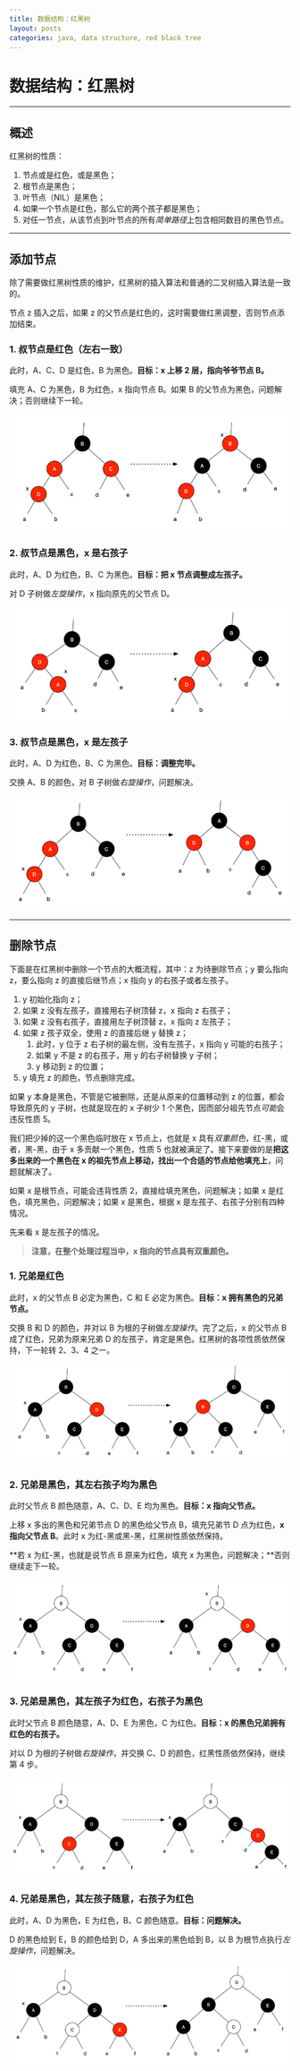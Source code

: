 ```yaml
---
title: 数据结构：红黑树
layout: posts
categories: java, data structure, red black tree
---
```


# 数据结构：红黑树

------

## 概述

红黑树的性质：

1. 节点或是红色，或是黑色；
2. 根节点是黑色；
3. 叶节点（NIL）是黑色；
4. 如果一个节点是红色，那么它的两个孩子都是黑色；
5. 对任一节点，从该节点到叶节点的所有*简单路径*上包含相同数目的黑色节点。

------

## 添加节点

除了需要做红黑树性质的维护，红黑树的插入算法和普通的二叉树插入算法是一致的。

节点 z 插入之后，如果 z 的父节点是红色的，这时需要做红黑调整，否则节点添加结束。

### 1. 叔节点是红色（左右一致）

此时，A、C、D 是红色，B 为黑色。**目标：x 上移 2 层，指向爷爷节点 B。**

填充 A、C 为黑色，B 为红色，x 指向节点 B。如果 B 的父节点为黑色，问题解决；否则继续下一轮。

![insertion-case-1](/images/2018-12-20-red-black-tree-insertion-case-1.png)

### 2. 叔节点是黑色，x 是右孩子

此时，A、D 为红色，B、C 为黑色。**目标：把 x 节点调整成左孩子。**

对 D 子树做*左旋操作*，x 指向原先的父节点 D。

![insertion-case-2](/images/2018-12-20-red-black-tree-insertion-case-2.png)

### 3. 叔节点是黑色，x 是左孩子

此时，A、D 为红色，B、C 为黑色。**目标：调整完毕。**

交换 A、B 的颜色，对 B 子树做*右旋操作*，问题解决。

![insertion-case-3](/images/2018-12-20-red-black-tree-insertion-case-3.png)

------

## 删除节点

下面是在红黑树中删除一个节点的大概流程，其中：z 为待删除节点；y 要么指向 z，要么指向 z 的直接后继节点；x 指向 y 的右孩子或者左孩子。

1. y 初始化指向 z；
2. 如果 z 没有左孩子，直接用右子树顶替 z，x 指向 z 右孩子；
3. 如果 z 没有右孩子，直接用左子树顶替 z，x 指向 z 左孩子；
4. 如果 z 孩子双全，使用 z 的直接后继 y 替换 z；
   1. 此时，y 位于 z 右子树的最左侧，没有左孩子，x 指向 y 可能的右孩子；
   2. 如果 y 不是 z 的右孩子，用 y 的右子树替换 y 子树；
   3. y 移动到 z 的位置；
5. y 填充 z 的颜色，节点删除完成。


如果 y 本身是黑色，不管是它被删除，还是从原来的位置移动到 z 的位置，都会导致原先的 y 子树，也就是现在的 x 子树少 1 个黑色，因而部分祖先节点*可能*会违反性质 5。

我们把少掉的这一个黑色临时放在 x 节点上，也就是 x 具有*双重颜色*，红-黑，或者，黑-黑，由于 x 多贡献一个黑色，性质 5 也就被满足了。接下来要做的是**把这多出来的一个黑色在 x 的祖先节点上移动，找出一个合适的节点给他填充上**，问题就解决了。

如果 x 是根节点，可能会违背性质 2，直接给填充黑色，问题解决；如果 x 是红色，填充黑色，问题解决；如果 x 是黑色，根据 x 是左孩子、右孩子分别有四种情况。

先来看 x 是左孩子的情况。

> **注意，在整个处理过程当中，x 指向的节点具有双重颜色。**

### 1. 兄弟是红色   

此时，x 的父节点 B 必定为黑色，C 和 E 必定为黑色。**目标：x 拥有黑色的兄弟节点。**
   
交换 B 和 D 的颜色，并对以 B 为根的子树做*左旋操作*。完了之后，x 的父节点 B 成了红色，兄弟为原来兄弟 D 的左孩子，肯定是黑色。红黑树的各项性质依然保持，下一轮转 2、3、4 之一。

![deletion-case-1](/images/2018-12-20-red-black-tree-deletion-case-1.png)

### 2. 兄弟是黑色，其左右孩子均为黑色

此时父节点 B 颜色随意，A、C、D、E 均为黑色。**目标：x 指向父节点。**

上移 x 多出的黑色和兄弟节点 D 的黑色给父节点 B，填充兄弟节 D 点为红色，**x 指向父节点 B**。此时 x 为红-黑或黑-黑，红黑树性质依然保持。

**若 x 为红-黑，也就是说节点 B 原来为红色，填充 x 为黑色，问题解决；**否则继续走下一轮。

![deletion-case-2](/images/2018-12-20-red-black-tree-deletion-case-2.png)

### 3. 兄弟是黑色，其左孩子为红色，右孩子为黑色

此时父节点 B 颜色随意，A、D、E 为黑色，C 为红色。**目标：x 的黑色兄弟拥有红色的右孩子。**

对以 D 为根的子树做*右旋操作*，并交换 C、D 的颜色，红黑性质依然保持，继续第 4 步。
   
![deletion-case-3](/images/2018-12-20-red-black-tree-deletion-case-3.png)

### 4. 兄弟是黑色，其左孩子随意，右孩子为红色

此时，A、D 为黑色，E 为红色，B、C 颜色随意。**目标：问题解决。**

D 的黑色给到 E，B 的颜色给到 D，A 多出来的黑色给到 B，以 B 为根节点执行*左旋操作*，问题解决。

![deletion-case-4](/images/2018-12-20-red-black-tree-deletion-case-4.png)